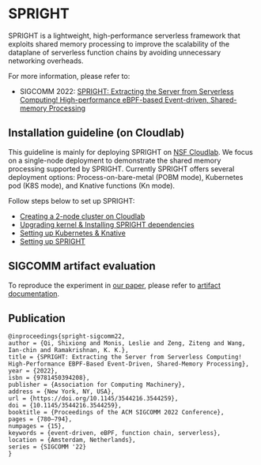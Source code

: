 # SPRIGHT

SPRIGHT is a lightweight, high-performance serverless framework that exploits shared memory processing to improve the scalability of the dataplane of serverless function chains by avoiding unnecessary networking overheads.

For more information, please refer to:
- SIGCOMM 2022: [SPRIGHT: Extracting the Server from Serverless Computing! High-performance eBPF-based Event-driven, Shared-memory Processing](https://dl.acm.org/doi/abs/10.1145/3544216.3544259)

## Installation guideline (on Cloudlab) ##

This guideline is mainly for deploying SPRIGHT on [NSF Cloudlab](https://www.cloudlab.us/). We focus on a single-node deployment to demonstrate the shared memory processing supported by SPRIGHT. Currently SPRIGHT offers several deployment options: Process-on-bare-metal (POBM mode), Kubernetes pod (K8S mode), and Knative functions (Kn mode).

Follow steps below to set up SPRIGHT:
- [Creating a 2-node cluster on Cloudlab](docs/01-create-cluster-on-cloudlab.md)
- [Upgrading kernel & Installing SPRIGHT dependencies](docs/02-upgrade-kernel-install-deps.md)
- [Setting up Kubernetes & Knative](docs/03-setup-k8s-kn.md)
- [Setting up SPRIGHT](docs/04-setup-spright.md)

<!-- ## Documentation ##
Please refer to the [SPRIGHT documentation]() for details on installing, running and deploying SPRIGHT. -->

## SIGCOMM artifact evaluation ##
To reproduce the experiment in [our paper](https://dl.acm.org/doi/abs/10.1145/3544216.3544259), please refer to [artifact documentation](docs/ARTIFACTS.md).

## Publication ##
~~~
@inproceedings{spright-sigcomm22,
author = {Qi, Shixiong and Monis, Leslie and Zeng, Ziteng and Wang, Ian-chin and Ramakrishnan, K. K.},
title = {SPRIGHT: Extracting the Server from Serverless Computing! High-Performance EBPF-Based Event-Driven, Shared-Memory Processing},
year = {2022},
isbn = {9781450394208},
publisher = {Association for Computing Machinery},
address = {New York, NY, USA},
url = {https://doi.org/10.1145/3544216.3544259},
doi = {10.1145/3544216.3544259},
booktitle = {Proceedings of the ACM SIGCOMM 2022 Conference},
pages = {780–794},
numpages = {15},
keywords = {event-driven, eBPF, function chain, serverless},
location = {Amsterdam, Netherlands},
series = {SIGCOMM '22}
}
~~~

<!-- ## Description

This artifact runs on c220g5 nodes on NSF Cloudlab. 

## 1. Starting up a 2-node cluster on Cloudlab
1. The following steps require a **bash** environment. Please configure the default shell in your CloudLab account to be bash. For how to configure bash on Cloudlab, Please refer to the post "Choose your shell": https://www.cloudlab.us/portal-news.php?idx=49
2. When starting a new experiment on Cloudlab, select the **small-lan** profile
3. In the profile parameterization page, 
        - Set **Number of Nodes** as **2**
        - Set OS image as **Ubuntu 20.04**
        - Set physical node type as **c220g5**
        - Please check **Temp Filesystem Max Space**
        - Keep **Temporary Filesystem Mount Point** as default (**/mydata**)
4. Wait for the cluster to be initialized (It may take 5 to 10 minutes)
5. Extend the disk. This is because Cloudlab only allocates a 16GB disk space.
On the master node (**node-0**) and worker node (**node-1**), run
```bash
sudo chown -R $(id -u):$(id -g) /mydata
cd /mydata
git clone https://github.com/ucr-serverless/spright.git
export MYMOUNT=/mydata
```

## 2. Install SPRIGHT on the master node (**node-0**) 
### Update Kernel of the master node
```bash
$ cd /mydata/spright

spright$ ./sigcomm-experiment/env-setup/001-env_setup_master.sh

# The master node will be rebooted after the script is complete
# Rebooting usually takes 5 - 10 minutes
```

### Re-login to master node after rebooting (**node-0**)

### Install libbpf, dpdk and SPRIGHT
```bash
$ cd /mydata/spright

spright$ ./sigcomm-experiment/env-setup/002-env_setup_master.sh
```

## 3. Install Kubernetes control plane and Knative
### Setting up the Kubernetes master node (**node-0**).
```shell=
$ cd /mydata/spright

spright$ export MYMOUNT=/mydata

spright$ ./sigcomm-experiment/env-setup/100-docker_install.sh

spright$ source ~/.bashrc

spright$ ./sigcomm-experiment/env-setup/200-k8s_install.sh master 10.10.1.1

## Once the installation of Kuberentes control plane is done, 
## it will print out an token `kubeadm join ...`. 
## **PLEASE copy and save this token somewhere**. 
## The worker node (**node-1**) needs this token to join the Kuberentes control plane.

spright$ echo 'source <(kubectl completion bash)' >>~/.bashrc && source ~/.bashrc
```

### Setting up the Kubernetes worker node (**node-1**).
```shell=
$ cd /mydata/spright

spright$ export MYMOUNT=/mydata

spright$ ./sigcomm-experiment/env-setup/100-docker_install.sh

spright$ source ~/.bashrc

spright$ ./sigcomm-experiment/env-setup/200-k8s_install.sh slave

# Use the token returned from the master node (**node-0**) to join the Kubernetes control plane. Run `sudo kubeadm join ...` with the token just saved. Please run the `kubeadm join` command with *sudo*
spright$ sudo kubeadm join <control-plane-token>
```

### Enable pod placement on master node (**node-0**) and taint worker node (**node-1**):
```shell=
$ cd /mydata/spright
spright$ ./sigcomm-experiment/env-setup/201-taint_nodes.sh
```

### Setting up the Knative.
1. On the master node (**node-0**), run
```shell=
$ cd /mydata/spright
spright$ ./sigcomm-experiment/env-setup/300-knative_install.sh
```

## 4. Experiment Workflow
Note: We will run the SPRIGHT components directly as a binary for fast demonstration and testing purpose. To run SPRIGHT as a function pod, please refer to

### 1 - Online boutique.
**Check-List**:
- Program: S-SPRIGHT, D-SPRIGHT, Knative function, gRPC (Kubernetes pod)
- Metrics: RPS, Latency and CPU usage
- Time needed to complete experiments: 2 hours

#### 1.0 Install Deps of Locust generator on worker node (**node-1**)
> **Worker node (node-1) operations**

Install Locust load generator
```shell=
$ cd /mydata/spright/sigcomm-experiment/env-setup/

env-setup$ ./400-install_locust.sh

```

#### 1.1 Run Online boutique using S-SPRIGHT (SKMSG)

> **Master node (node-0) operations**
```shell=
$ cd /mydata/spright/sigcomm-experiment/expt-1-online-boutique/

expt-1-online-boutique$ ./run_spright.sh s-spright

# After the experiment is done (~3 minutes)
# Enter Ctrl+B then D to detach from tmux
```
---
> **Worker node (node-1) operations**
```shell=
$ cd /mydata/spright/sigcomm-experiment/expt-1-online-boutique/

expt-1-online-boutique$ ./run_load_generators.sh spright 10.10.1.1 8080

# After the experiment is done (~3 minutes)
# Enter Ctrl+B then D to detach from tmux
```
---
> **Consolidate metric files generated by Locust workers on the worker node (node-1)**
```shell=
# Make sure you are on the worker node
$ cd /mydata/spright/sigcomm-experiment/expt-1-online-boutique/

expt-1-online-boutique$ ./consolidate_locust_stats.sh s-spright

```

#### 1.2 Run Online boutique using D-SPRIGHT (DPDK's RTE rings)

> **Master node (node-0) operations**
```shell=
$ cd /mydata/spright/sigcomm-experiment/expt-1-online-boutique/

expt-1-online-boutique$ ./run_spright.sh d-spright

# After the experiment is done (~3 minutes)
# Enter Ctrl+B then D to detach from tmux
```
---
> **Worker node (node-1) operations**
```shell=
$ cd /mydata/spright/sigcomm-experiment/expt-1-online-boutique/

expt-1-online-boutique$ ./run_load_generators.sh spright 10.10.1.1 8080

# After the experiment is done (~3 minutes)
# Enter Ctrl+B then D to detach from tmux
```
---
> **Consolidate metric files generated by Locust workers on the worker node (node-1)**
```shell=
# Make sure you are on the worker node
$ cd /mydata/spright/sigcomm-experiment/expt-1-online-boutique/

expt-1-online-boutique$ ./consolidate_locust_stats.sh d-spright

```

#### 1.3 Run Online boutique using Knative

> **Master node (node-0) operations**

**Step-1**: start Knative functions
```shell=
$ cd /mydata/spright/sigcomm-experiment/expt-1-online-boutique/

expt-1-online-boutique$ python3 hack/hack.py && cd /mydata/spright/

spright$ kubectl apply -f sigcomm-experiment/expt-1-online-boutique/manifests/knative

# Get the IP of Istio Ingress
spright$ kubectl get po -l istio=ingressgateway -n istio-system -o jsonpath='{.items[0].status.hostIP}'

# Get the Port of Istio Ingress
spright$ kubectl -n istio-system get service istio-ingressgateway -o jsonpath='{.spec.ports[?(@.name=="http2")].nodePort}'

# Record the IP of parking proxy, the IP of Istio Ingress and the Port of Istio Ingress, they will be used by the load generator on worker node
```

**Step-2**: Start CPU usage collection
```shell= 
$ cd /mydata/spright/sigcomm-experiment/expt-1-online-boutique/

expt-1-online-boutique$ ./run_kn.sh
```
---
> **Worker node (node-1) operations**
```shell= 
$ cd /mydata/spright/sigcomm-experiment/expt-1-online-boutique/

# Please use the IP and Port obtained on master node (Step-1 of Knative online boutique)
expt-1-online-boutique$ ./run_load_generators.sh kn $ISTIO_INGRESS_GW_IP $ISTIO_INGRESS_GW_PORT

```
---
> **Consolidate metric files generated by Locust workers on the worker node (node-1)**
```shell=
# Make sure you are on the worker node
$ cd /mydata/spright/sigcomm-experiment/expt-1-online-boutique/

expt-1-online-boutique$ ./consolidate_locust_stats.sh kn

```

#### 1.4 Run Online boutique using gRPC

> **Master node (node-0) operations**

**Step-1**: start gRPC functions
```shell=
$ cd /mydata/spright

spright$ kubectl apply -f sigcomm-experiment/expt-1-online-boutique/manifests/kubernetes

# Get the IP of Frontend Service
spright$ kubectl get po -l app=frontend -o wide

# Record the IP of Frontend Service, it will be used by the load generator on worker node
```

**Step-2**: CPU usage collection
```shell= 
$ cd /mydata/spright/sigcomm-experiment/expt-1-online-boutique/

expt-1-online-boutique$ ./run_grpc.sh
```
---
> **Worker node (node-1) operations**
```shell=
$ cd /mydata/spright/sigcomm-experiment/expt-1-online-boutique/

# Please use the IP of frontend service obtained on master node (Step-1 of gRPC online boutique)
expt-1-online-boutique$ ./run_load_generators.sh kn $FRONTEND_SVC_IP 8080
```
---
> **Consolidate metric files generated by Locust workers on the worker node (node-1)**
```shell=
# Make sure you are on the worker node
$ cd /mydata/spright/sigcomm-experiment/expt-1-online-boutique/

expt-1-online-boutique$ ./consolidate_locust_stats.sh grpc

```

### 2 - Motion detection
**Check-List**:
- Program: S-SPRIGHT, Knative function
- Metrics: Latency and CPU usage
- Time needed to complete experiments: 2 hours

#### 2.0 Download motion dataset
> **Worker node (node-1) operations**
```shell=
$ cd /mydata/spright/sigcomm-experiment/env-setup

env-setup$ ./401-motion_dataset_download.sh
```

#### 2.1 Run Motion Detection using S-SPRIGHT

> **Master node (node-0) operations**
```shell=
$ cd /mydata/spright/sigcomm-experiment/expt-2-motion-detection/

expt-2-motion-detection$ ./run_spright.sh

# After the experiment is done (~60 minutes)
# Enter Ctrl+B then D to detach from tmux
```
---
> **Worker node (node-1) operations**
Run load generator
```shell=
$ cd /mydata/spright/sigcomm-experiment/expt-2-motion-detection/load-generator

load-generator$ python3 spright-motion-generator.py --ip 10.10.1.1 --port 8080
```

#### 2.2 Run Motion Detection using Knative
> **Master node (node-0) operations**
**Step-1**: start knative functions
```shell=
$ cd /mydata/spright

spright$ kubectl apply -f ./sigcomm-experiment/expt-2-motion-detection/manifests/

# Prepare NGINX config files
spright$ cd sigcomm-experiment/expt-2-motion-detection/hack/
hack$ python3 hack.py && cd /mydata/spright

# Waiting until functions are started up
spright$ kubectl cp sigcomm-experiment/expt-2-motion-detection/cfg/default.conf motion-proxy:etc/nginx/conf.d/default.conf
spright$ kubectl cp sigcomm-experiment/expt-2-motion-detection/cfg/nginx.conf motion-proxy:etc/nginx/nginx.conf

# Reload NGINX proxy and install curl inside NGINX
spright$ kubectl exec -it motion-proxy -- sh
/$ apk add curl
/$ nginx -t && nginx -s reload
/$ exit

# Get the IP of motion-proxy pod
spright$ kubectl get pod motion-proxy -o wide

# Record the IP, it will be used by the load generator on worker node
```

**Step-2**: CPU usage collection
```shell= 
$ cd /mydata/spright/sigcomm-experiment/expt-2-motion-detection/

expt-2-motion-detection$ ./run_kn.sh
```
---
> **Worker node (node-1) operations**
Run load generator
```shell=
$ cd /mydata/spright/sigcomm-experiment/expt-2-motion-detection/load-generator

# use the IP of motion proxy obtained from master node
load-generator$ python3 kn-motion-generator.py --ip <motion-proxy-ip> --port 80
```

### 3 - Parking detection & Charging.
**Check-List**:
- Program: S-SPRIGHT, Knative function
- Metrics: Latency and CPU usage
- Time needed to complete experiments: 30 minutes
#### 3.1 Run the parking detection function chain using S-SPRIGHT

> **Master node (node-0) operations**
```shell=
$ cd /mydata/spright/sigcomm-experiment/expt-3-parking/

expt-3-parking$ ./run_spright.sh

# After the experiment is done (~12 minutes)
# Enter Ctrl+B then D to detach from tmux
```
---
> **Worker node (node-1) operations**
Run load generator
```shell=
$ cd /mydata/spright/sigcomm-experiment/expt-3-parking/load-generator

load-generator$ python3 skmsg-parking.py --ip 10.10.1.1 --port 8080
```

#### 3.2 Run the parking detection function chain using Knative
> **Master node (node-0) operations**
**Step-1**: start knative functions
```shell=
$ cd /mydata/spright

spright$ kubectl apply -f ./sigcomm-experiment/expt-3-parking/manifests/

# Prepare NGINX config files
spright$ cd sigcomm-experiment/expt-3-parking/hack/
hack$ python3 hack.py && cd /mydata/spright

# Waiting until functions are started up
spright$ kubectl cp sigcomm-experiment/expt-3-parking/cfg/default.conf parking-proxy:etc/nginx/conf.d/default.conf
spright$ kubectl cp sigcomm-experiment/expt-3-parking/cfg/nginx.conf parking-proxy:etc/nginx/nginx.conf

# Reload NGINX proxy and install curl inside NGINX
spright$ kubectl exec -it parking-proxy -- sh
/$ apk add curl
/$ nginx -t && nginx -s reload
/$ exit

# Get the IP of motion-proxy pod
spright$ kubectl get pod parking-proxy -o wide

# Get the IP of Istio Ingress
spright$ kubectl get po -l istio=ingressgateway -n istio-system -o jsonpath='{.items[0].status.hostIP}'

# Get the Port of Istio Ingress
spright$ kubectl -n istio-system get service istio-ingressgateway -o jsonpath='{.spec.ports[?(@.name=="http2")].nodePort}'

# Record the IP of parking proxy, the IP of Istio Ingress and the Port of Istio Ingress, they will be used by the load generator on worker node
```

**Step-2**: CPU usage collection
```shell= 
$ cd /mydata/spright/sigcomm-experiment/expt-3-parking/

expt-3-parking$ ./run_kn.sh
```
---
> **Worker node (node-1) operations**
Run load generator
```shell=
$ cd /mydata/spright/sigcomm-experiment/expt-3-parking/load-generator

# use the IP of parking proxy, the IP of Istio Ingress and the Port of Istio Ingress obtained from master node
load-generator$ python3 kn-parking.py --nginxip <motion-proxy-ip> --nginxport 80 --istioip <istio-ingress-ip> --istioport <istio-ingress-port>
```

## 5. Download metric logs to your local machine.
- **Prerequisite**: create a "results" directory on your local machine if you do not have

### Download Online Boutique experiment raw metric files
```shell=
# Go to the "results" directory on your local machine
$ cd $HOME/results

# Creating a directory to put parking experiment related metric files
results$ mkdir online_boutique && cd online_boutique

# Replace the correct user ID and hostname of your cloudlab machine
# Download metric files on the master node
online_boutique$ scp <cloudlab-userid>@<node-0-hostname>:/mydata/online-boutique-results/dpdk_gw.cpu ./
online_boutique$ scp <cloudlab-userid>@<node-0-hostname>:/mydata/online-boutique-results/dpdk_nf.cpu ./
online_boutique$ scp <cloudlab-userid>@<node-0-hostname>:/mydata/online-boutique-results/grpc-recom.cpu ./
online_boutique$ scp <cloudlab-userid>@<node-0-hostname>:/mydata/online-boutique-results/grpc-front-prod.cpu ./
online_boutique$ scp <cloudlab-userid>@<node-0-hostname>:/mydata/online-boutique-results/grpc-others.cpu ./
online_boutique$ scp <cloudlab-userid>@<node-0-hostname>:/mydata/online-boutique-results/kn-gw.cpu ./online_boutique$ scp <cloudlab-userid>@<node-0-hostname>:/mydata/online-boutique-results/kn-queue.cpu ./
online_boutique$ scp <cloudlab-userid>@<node-0-hostname>:/mydata/online-boutique-results/kn-front-prod.cpu ./
online_boutique$ scp <cloudlab-userid>@<node-0-hostname>:/mydata/online-boutique-results/kn-others.cpu ./
online_boutique$ scp <cloudlab-userid>@<node-0-hostname>:/mydata/online-boutique-results/kn-recom.cpu ./
online_boutique$ scp <cloudlab-userid>@<node-0-hostname>:/mydata/online-boutique-results/skmsg_fn.cpu ./
online_boutique$ scp <cloudlab-userid>@<node-0-hostname>:/mydata/online-boutique-results/skmsg_gw.cpu ./

# Download metric files on the worker node
online_boutique$ scp <cloudlab-userid>@<node-1-hostname>:/mydata/spright/sigcomm-experiment/expt-1-online-boutique/rps_stats_d-spright.csv ./
online_boutique$ scp <cloudlab-userid>@<node-1-hostname>:/mydata/spright/sigcomm-experiment/expt-1-online-boutique/latency_of_each_req_stats_d-spright.csv ./
online_boutique$ scp <cloudlab-userid>@<node-1-hostname>:/mydata/spright/sigcomm-experiment/expt-1-online-boutique/rps_stats_s-spright.csv ./
online_boutique$ scp <cloudlab-userid>@<node-1-hostname>:/mydata/spright/sigcomm-experiment/expt-1-online-boutique/latency_of_each_req_stats_s-spright.csv ./
online_boutique$ scp <cloudlab-userid>@<node-1-hostname>:/mydata/spright/sigcomm-experiment/expt-1-online-boutique/rps_stats_grpc.csv ./
online_boutique$ scp <cloudlab-userid>@<node-1-hostname>:/mydata/spright/sigcomm-experiment/expt-1-online-boutique/latency_of_each_req_stats_grpc.csv ./
online_boutique$ scp <cloudlab-userid>@<node-1-hostname>:/mydata/spright/sigcomm-experiment/expt-1-online-boutique/rps_stats_kn.csv ./
online_boutique$ scp <cloudlab-userid>@<node-1-hostname>:/mydata/spright/sigcomm-experiment/expt-1-online-boutique/latency_of_each_req_stats_kn.csv ./


```

### Download Motion Detection experiment raw metric files
```shell=
# Go to the "results" directory on your local machine
$ cd $HOME/results

# Creating a directory to put parking experiment related metric files
results$ mkdir motion && cd motion

# Replace the correct user ID and hostname of your cloudlab machine
# Download metric files on the master node
motion$ scp <cloudlab-userid>@<node-0-hostname>:/mydata/motion-detection-results/kn-queue.motion.cpu ./
motion$ scp <cloudlab-userid>@<node-0-hostname>:/mydata/motion-detection-results/kn-gw.motion.cpu ./
motion$ scp <cloudlab-userid>@<node-0-hostname>:/mydata/motion-detection-results/kn-fn.motion.cpu ./
motion$ scp <cloudlab-userid>@<node-0-hostname>:/mydata/motion-detection-results/skmsg_gw.motion.cpu ./
motion$ scp <cloudlab-userid>@<node-0-hostname>:/mydata/motion-detection-results/skmsg_fn.motion.cpu ./

# Download metric files on the worker node
motion$ scp <cloudlab-userid>@<node-1-hostname>:/mydata/spright/sigcomm-experiment/expt-2-motion-detection/load-generator/skmsg_motion_output.csv ./
motion$ scp <cloudlab-userid>@<node-1-hostname>:/mydata/spright/sigcomm-experiment/expt-2-motion-detection/load-generator/kn_motion_output.csv ./
```

### Download Parking experiment raw metric files
```shell=
# Go to the "results" directory on your local machine
$ cd $HOME/results

# Creating a directory to put parking experiment related metric files
results$ mkdir parking && cd parking

# Replace the correct user ID and hostname of your cloudlab machine
# Download metric files on the master node
parking$ scp <cloudlab-userid>@<node-0-hostname>:/mydata/parking-results/kn-queue.parking.cpu ./
parking$ scp <cloudlab-userid>@<node-0-hostname>:/mydata/parking-results/kn-gw.parking.cpu ./
parking$ scp <cloudlab-userid>@<node-0-hostname>:/mydata/parking-results/kn-fn.parking.cpu ./
parking$ scp <cloudlab-userid>@<node-0-hostname>:/mydata/parking-results/skmsg_gw.parking.cpu ./
parking$ scp <cloudlab-userid>@<node-0-hostname>:/mydata/parking-results/skmsg_fn.parking.cpu ./

# Download metric files on the worker node
parking$ scp <cloudlab-userid>@<node-1-hostname>:/mydata/spright/sigcomm-experiment/expt-3-parking/load-generator/kn.parking_output.csv ./
parking$ scp <cloudlab-userid>@<node-1-hostname>:/mydata/spright/sigcomm-experiment/expt-3-parking/load-generator/skmsg.parking_output.csv ./
```

## 6. Re-producing figures (camera-ready version) in the manuscript (on your local machine).

### Download script to the 'results' directory
```bash
# Go to the "results" directory on your local machine
$ cd $HOME/results

results$ git clone https://github.com/ucr-serverless/spright-figures.git
results$ cp spright-figures/* ./
```

```shell=
# Figure-9: RPS for online boutique workload: {Knative, gRPC} at 5K & {D-SPRIGHT, S-SPRIGHT } at 25K concurrency.
python3 fig-9.py

# Figure-10 (a) - (i)
python3 fig-10-a.py
python3 fig-10-b.py
python3 fig-10-c.py
python3 fig-10-d.py
python3 fig-10-e.py
python3 fig-10-f.py
python3 fig-10-g.py
python3 fig-10-h.py
python3 fig-10-i.py

# Figure-11 (a), (b)
python3 fig-11-a.py
python3 fig-11-b.py

# Figure-12 (a), (b)
python3 fig-12-a.py
python3 fig-12-b.py
```

## 7. Misc.
### Compile the eBPF code into an object file
```bash
cd ebpf/
clang -g -O2 -c -target bpf -o sk_msg_kern.o sk_msg_kern.c

# Copy sk_msg_kern.o to obj/
cp sk_msg_kern.o ../obj/

# Debugging purpose: output bpf_printk()
sudo cat  /sys/kernel/debug/tracing/trace_pipe
``` -->